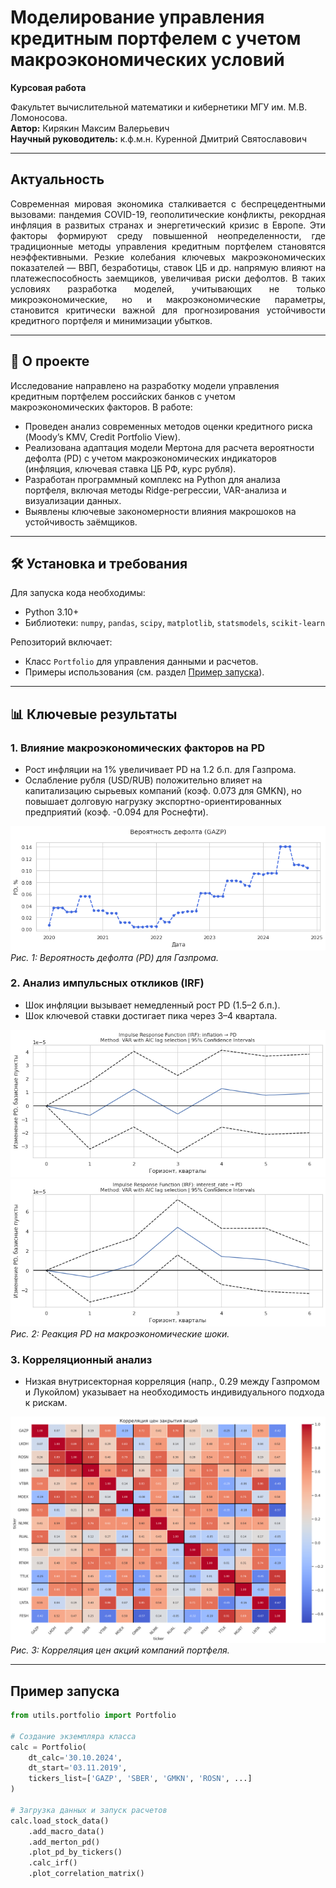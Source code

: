 # Моделирование управления кредитным портфелем с учетом макроэкономических условий  

**Курсовая работа**  

Факультет вычислительной математики и кибернетики МГУ им. М.В. Ломоносова.  
**Автор:** Кирякин Максим Валерьевич  
**Научный руководитель:** к.ф.м.н. Куренной Дмитрий Святославович  

---

## Актуальность

<div style="text-align: justify;">
Современная мировая экономика сталкивается с беспрецедентными вызовами: пандемия COVID-19, геополитические конфликты, рекордная инфляция в развитых странах и энергетический кризис в Европе. Эти факторы формируют среду повышенной неопределенности, где традиционные методы управления кредитным портфелем становятся неэффективными. Резкие колебания ключевых макроэкономических показателей — ВВП, безработицы, ставок ЦБ и др. напрямую влияют на платежеспособность заемщиков, увеличивая риски дефолтов. В таких условиях разработка моделей, учитывающих не только микроэкономические, но и макроэкономические параметры, становится критически важной для прогнозирования устойчивости кредитного портфеля и минимизации убытков.
</div>

---

## 📌 О проекте
Исследование направлено на разработку модели управления кредитным портфелем российских банков с учетом макроэкономических факторов. В работе:
- Проведен анализ современных методов оценки кредитного риска (Moody’s KMV, Credit Portfolio View).
- Реализована адаптация модели Мертона для расчета вероятности дефолта (PD) с учетом макроэкономических индикаторов (инфляция, ключевая ставка ЦБ РФ, курс рубля).
- Разработан программный комплекс на Python для анализа портфеля, включая методы Ridge-регрессии, VAR-анализа и визуализации данных.
- Выявлены ключевые закономерности влияния макрошоков на устойчивость заёмщиков.

---

## 🛠 Установка и требования
Для запуска кода необходимы:
- Python 3.10+
- Библиотеки: `numpy`, `pandas`, `scipy`, `matplotlib`, `statsmodels`, `scikit-learn`

Репозиторий включает:
- Класс `Portfolio` для управления данными и расчетов.
- Примеры использования (см. раздел [Пример запуска](#пример-запуска)).

---

## 📊 Ключевые результаты
### 1. Влияние макроэкономических факторов на PD
- Рост инфляции на 1% увеличивает PD на 1.2 б.п. для Газпрома.
- Ослабление рубля (USD/RUB) положительно влияет на капитализацию сырьевых компаний (коэф. 0.073 для GMKN), но повышает долговую нагрузку экспортно-ориентированных предприятий (коэф. -0.094 для Роснефти).

![Динамика PD по отраслям](text/img/GAZP_pd.png)  
*Рис. 1: Вероятность дефолта (PD) для Газпрома.*

### 2. Анализ импульсных откликов (IRF)
- Шок инфляции вызывает немедленный рост PD (1.5–2 б.п.).
- Шок ключевой ставки достигает пика через 3–4 квартала.

![Импульсные отклики](text/img/irf_inflation_PD.png) 
![Импульсные отклики](text/img/irf_interest_rate_PD.png) 
*Рис. 2: Реакция PD на макроэкономические шоки.*

### 3. Корреляционный анализ
- Низкая внутрисекторная корреляция (напр., 0.29 между Газпромом и Лукойлом) указывает на необходимость индивидуального подхода к рискам.

![Корреляционная матрица](text/img/corr_matrix.png)  
*Рис. 3: Корреляция цен акций компаний портфеля.*

---

## Пример запуска
```python
from utils.portfolio import Portfolio

# Создание экземпляра класса
calc = Portfolio(
    dt_calc='30.10.2024',
    dt_start='03.11.2019',
    tickers_list=['GAZP', 'SBER', 'GMKN', 'ROSN', ...]
)

# Загрузка данных и запуск расчетов
calc.load_stock_data()
    .add_macro_data()
    .add_merton_pd()
    .plot_pd_by_tickers()
    .calc_irf()
    .plot_correlation_matrix()
